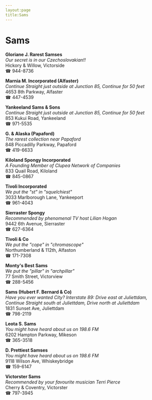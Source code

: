 ```yaml
---
layout:page
title:Sams
---
```

# Sams

**Gloriane J. Rarest Samses**  
_Our secret is in our Czechoslovakian!!_  
Hickory & Willow, Victorside  
☎ 944-8736



**Marnia M. Incorporated (Alfaster)**  
_Continue Straight just outside at Junction 85, Continue for 50 feet_  
4653 8th Parkway, Alfaster  
☎ 447-4539



**Yankeeland Sams & Sons**  
_Continue Straight just outside at Junction 85, Continue for 50 feet_  
853 Kukui Road, Yankeeland  
☎ 971-5535



**G. & Alaska (Papaford)**  
_The rarest collection near Papaford_  
848 Piccadilly Parkway, Papaford  
☎ 419-6633



**Kiloland Spongy Incorporated**  
_A Founding Member of Clupea Network of Companies_  
833 Quail Road, Kiloland  
☎ 845-0867



**Tivoli Incorporated**  
_We put the "st" in "squelchiest"_  
3033 Marlborough Lane, Yankeeport  
☎ 961-4043



**Sierraster Spongy**  
_Recommended by phenomenal TV host Lilian Hogan_  
9442 6th Avenue, Sierraster  
☎ 627-6364



**Tivoli & Co**  
_We put the "cope" in "chromascope"_  
Northumberland & 112th, Alfaston  
☎ 171-7308



**Monty's Best Sams**  
_We put the "pillar" in "archpillar"_  
77 Smith Street, Victorview  
☎ 288-5456



**Sams (Hubert F. Bernard & Co)**  
_Have you ever wanted City? 
Interstate 89: Drive east at Juliettdam, Continue Straight south at Juliettdam, Drive north at Juliettdam_  
1831 Sunset Ave, Juliettdam  
☎ 798-2119



**Leota S. Sams**  
_You might have heard about us on 198.6 FM_  
6202 Hampton Parkway, Mikeson  
☎ 365-3518



**D. Prettiest Samses**  
_You might have heard about us on 198.6 FM_  
9118 Wilson Ave, Whiskeybridge  
☎ 159-6147



**Victorster Sams**  
_Recommended by your favourite musician Terri Pierce_  
Cherry & Coventry, Victorster  
☎ 797-3945



